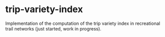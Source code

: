 # trip-variety-index
Implementation of the computation of the trip variety index in recreational trail networks (just started, work in progress).
